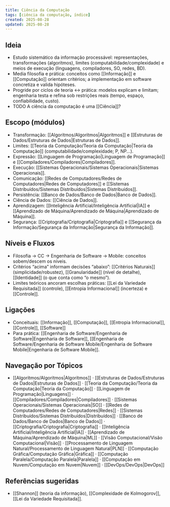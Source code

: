 ```yaml
---
title: Ciência da Computação
tags: [ciência da computação, índice]
created: 2025-08-28
updated: 2025-08-28
---
```



## Ideia
- Estudo sistemático da informação processável: representações, transformações (algoritmos), limites (computabilidade/complexidade) e meios de execução (linguagens, compiladores, SO, redes, BD).
- Media filosofia e prática: conceitos como [[Informação]] e [[Computação]] orientam critérios; a implementação em software concretiza e valida hipóteses.
- Progride por ciclos de teoria ↔ prática: modelos explicam e limitam; engenharia testa e refina sob restrições reais (tempo, espaço, confiabilidade, custo).
- TODO A ciência da computação é uma [[Ciência]]?

## Escopo (módulos)
- Transformação: [[Algoritmos/Algoritmos|Algoritmos]] e [[Estruturas de Dados/Estruturas de Dados|Estruturas de Dados]].
- Limites: [[Teoria da Computação/Teoria da Computação|Teoria da Computação]] (computabilidade/complexidade; P, NP...).
- Expressão: [[Linguagem de Programação|Linguagem de Programação]] e [[Compiladores/Compiladores|Compiladores]].
- Execução: [[Sistemas Operacionais/Sistemas Operacionais|Sistemas Operacionais]].
- Comunicação: [[Redes de Computadores/Redes de Computadores|Redes de Computadores]] e [[Sistemas Distribuídos/Sistemas Distribuídos|Sistemas Distribuídos]].
- Persistência: [[Banco de Dados/Banco de Dados|Banco de Dados]].
- Ciência de Dados: [[Ciência de Dados]].
- Aprendizagem: [[Inteligência Artificial/Inteligência Artificial|IA]] e [[Aprendizado de Máquina/Aprendizado de Máquina|Aprendizado de Máquina]].
- Segurança: [[Criptografia/Criptografia|Criptografia]] e [[Segurança da Informação/Segurança da Informação|Segurança da Informação]].

## Níveis e Fluxos
- Filosofia → CC → Engenharia de Software → Mobile: conceitos sobem/descem os níveis.
- Critérios “acima” informam decisões “abaixo”: [[Critérios Naturais]] (simplicidade/robustez), [[Granularidade]] (nível de detalhe), [[Identidade]] (o que conta como “o mesmo”).
- Limites teóricos ancoram escolhas práticas: [[Lei da Variedade Requisitada]] (controle), [[Entropia Informacional]] (incerteza) e [[Controle]].

## Ligações
- Conceituais: [[Informação]], [[Computação]], [[Entropia Informacional]], [[Controle]], [[Software]]
- Para prática: [[Engenharia de Software/Engenharia de Software|Engenharia de Software]], [[Engenharia de Software/Engenharia de Software Mobile/Engenharia de Software Mobile|Engenharia de Software Mobile]].

## Navegação por Tópicos
- [[Algoritmos/Algoritmos|Algoritmos]] · [[Estruturas de Dados/Estruturas de Dados|Estruturas de Dados]] · [[Teoria da Computação/Teoria da Computação|Teoria da Computação]] · [[Linguagem de Programação|Linguagens]] · [[Compiladores/Compiladores|Compiladores]] · [[Sistemas Operacionais/Sistemas Operacionais|SO]] · [[Redes de Computadores/Redes de Computadores|Redes]] · [[Sistemas Distribuídos/Sistemas Distribuídos|Distribuídos]] · [[Banco de Dados/Banco de Dados|Banco de Dados]] · [[Criptografia/Criptografia|Criptografia]] · [[Inteligência Artificial/Inteligência Artificial|IA]] · [[Aprendizado de Máquina/Aprendizado de Máquina|ML]] · [[Visão Computacional/Visão Computacional|Visão]] · [[Processamento de Linguagem Natural/Processamento de Linguagem Natural|PLN]] · [[Computação Gráfica/Computação Gráfica|Gráfica]] · [[Computação Paralela/Computação Paralela|Paralela]] · [[Computação em Nuvem/Computação em Nuvem|Nuvem]] · [[DevOps/DevOps|DevOps]]

## Referências sugeridas
- [[Shannon]] (teoria da informação), [[Complexidade de Kolmogorov]], [[Lei da Variedade Requisitada]].
